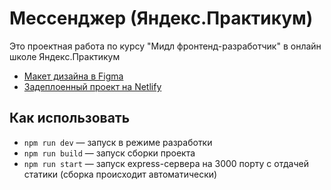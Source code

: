 # Мессенджер (Яндекс.Практикум)

Это проектная работа по курсу "Мидл фронтенд-разработчик" в онлайн школе Яндекс.Практикум

* [Макет дизайна в Figma](https://www.figma.com/file/jF5fFFzgGOxQeB4CmKWTiE/Chat_external_link?node-id=0%3A1)
* [Задеплоенный проект на Netlify](#)

## Как использовать

* `npm run dev` — запуск в режиме разработки
* `npm run build` — запуск сборки проекта
* `npm run start` — запуск express-сервера на 3000 порту с отдачей статики (сборка происходит автоматически)
